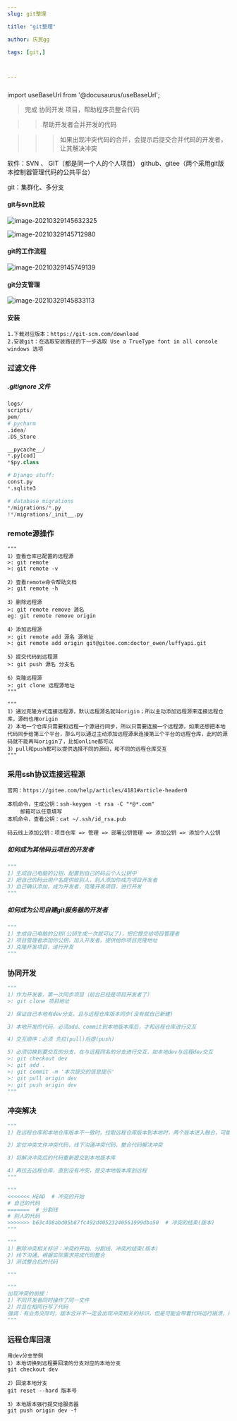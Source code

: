 ```yaml
---
slug: git整理

title: "git整理" 

author: 庆民gg

tags: [git,]



---
```




#####

import useBaseUrl from '@docusaurus/useBaseUrl';

>完成 协同开发 项目，帮助程序员整合代码

>>帮助开发者合并开发的代码

>>>如果出现冲突代码的合并，会提示后提交合并代码的开发者，让其解决冲突

软件：SVN 、 GIT（都是同一个人的个人项目）
	github、gitee（两个采用git版本控制器管理代码的公共平台）

git：集群化、多分支

<!-- truncate -->

#### git与svn比较

![image-20210329145632325](https://gitee.com/JqM1n/biog-image/raw/master/20210329145639.png)

![image-20210329145712980](https://gitee.com/JqM1n/biog-image/raw/master/20210329145713.png)

#### git的工作流程

![image-20210329145749139](https://gitee.com/JqM1n/biog-image/raw/master/20210329145749.png)

#### git分支管理

![image-20210329145833113](https://gitee.com/JqM1n/biog-image/raw/master/20210329145833.png)

#### 安装

```
1.下载对应版本：https://git-scm.com/download
2.安装git：在选取安装路径的下一步选取 Use a TrueType font in all console windows 选项
```

### 过滤文件

##### .gitignore 文件

```python
logs/
scripts/
pem/
# pycharm
.idea/
.DS_Store

__pycache__/
*.py[cod]
*$py.class

# Django stuff:
const.py
*.sqlite3

# database migrations
*/migrations/*.py
!*/migrations/_init__.py
```



### remote源操作

```shell
"""
1）查看仓库已配置的远程源
>: git remote
>: git remote -v

2）查看remote命令帮助文档
>: git remote -h

3）删除远程源
>: git remote remove 源名
eg: git remote remove origin

4）添加远程源
>: git remote add 源名 源地址
>: git remote add origin git@gitee.com:doctor_owen/luffyapi.git

5）提交代码到远程源
>: git push 源名 分支名

6）克隆远程源
>: git clone 远程源地址
"""

"""
1）通过克隆方式连接远程源，默认远程源名就叫origin；所以主动添加远程源来连接远程仓库，源码也用origin
2）本地一个仓库只需要和远程一个源进行同步，所以只需要连接一个远程源，如果还想把本地代码同步给第三个平台，那么可以通过主动添加远程源来连接第三个平台的远程仓库，此时的源码就不能再叫origin了，比如online都可以
3）pull和push都可以提供选择不同的源码，和不同的远程仓库交互
"""
```

### 采用ssh协议连接远程源

```
官网：https://gitee.com/help/articles/4181#article-header0

本机命令，生成公钥：ssh-keygen -t rsa -C "*@*.com"
	邮箱可以任意填写
本机命令，查看公钥：cat ~/.ssh/id_rsa.pub

码云线上添加公钥：项目仓库 => 管理 => 部署公钥管理 => 添加公钥 => 添加个人公钥
```

##### 如何成为其他码云项目的开发者

```python
"""
1）生成自己电脑的公钥，配置到自己的码云个人公钥中
2）把自己的码云用户名提供给别人，别人添加你成为项目开发者
3）自己确认添加，成为开发者，克隆开发项目，进行开发
"""
```

##### 如何成为公司自建git服务器的开发者

```python
"""
1）生成自己电脑的公钥(公钥生成一次就可以了)，把它提交给项目管理者
2）项目管理者添加你公钥，加入开发者，提供给你项目克隆地址
3）克隆开发项目，进行开发
"""
```

### 协同开发

```python
"""
1）作为开发者，第一次同步项目（前台已经是项目开发者了）
>: git clone 项目地址

2）保证自己本地有dev分支，且与远程仓库版本同步(没有就自己新建)

3）本地开发的代码，必须add、commit到本地版本库后，才和远程仓库进行交互

4）交互顺序：必须 先拉(pull)后提(push)

5）必须切换到要交互的分支，在与远程同名的分支进行交互，如本地dev与远程dev交互
>: git checkout dev
>: git add .
>: git commit -m '本次提交的信息提示'
>: git pull origin dev
>: git push origin dev
"""
```

### 冲突解决

```python
"""
1）在远程仓库和本地仓库版本不一致时，拉取远程仓库版本到本地时，两个版本进入融合，可能会出现版本冲突

2）定位冲突文件冲突代码，线下沟通冲突代码，整合代码解决冲突

3）将解决冲突后的代码重新提交到本地版本库

4）再拉去远程仓库，直到没有冲突，提交本地版本库到远程
"""

"""
<<<<<<< HEAD  # 冲突的开始
# 自己的代码
=======  # 分割线
# 别人的代码
>>>>>>> b63c408abd05b87fc492d40523240561999dba50  # 冲突的结束(版本)
"""

"""
1）删除冲突相关标识：冲突的开始、分割线、冲突的结束(版本)
2）线下沟通，根据实际需求完成代码整合
3）测试整合后的代码

"""

"""
出现冲突的前提：
1）不同开发者同时操作了同一文件
2）并且在相同行写了代码
强调：有业务交际时，版本合并不一定会出现冲突相关的标识，但是可能会带着代码运行崩溃，所有理论上每一次版本合并，都要测试合并后的所有功能(及其之少的情况)
"""
```



### 远程仓库回滚

```
用dev分支举例
1）本地切换到远程要回滚的分支对应的本地分支
git checkout dev

2）回滚本地分支
git reset --hard 版本号

3）本地版本强行提交给服务器
git push origin dev -f
```

